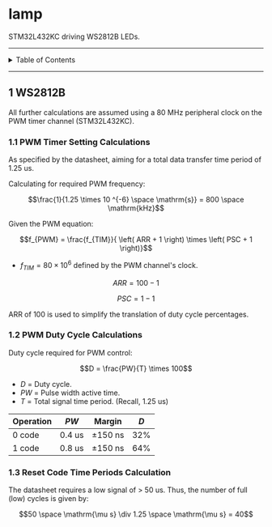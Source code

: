 # lamp

STM32L432KC driving WS2812B LEDs.

---

<details markdown="1">
  <summary>Table of Contents</summary>

- [1 WS2812B](#1-ws2812b)
- [1.1 PWM Timer Setting Calculations](#11-pwm-timer-setting-calculations)
- [1.2 PWM Duty Cycle Calculations](#12-pwm-duty-cycle-calculations)
- [1.3 Reset Code Time Periods Calculation](#13-reset-code-time-periods-calculation)

</details>

---

## 1 WS2812B

All further calculations are assumed using a 80 MHz peripheral clock on the PWM
timer channel (STM32L432KC).

### 1.1 PWM Timer Setting Calculations

As specified by the datasheet, aiming for a total data transfer time period of
1.25 us.

Calculating for required PWM frequency:

$$\frac{1}{1.25 \times 10 ^{-6} \space \mathrm{s}} = 800 \space \mathrm{kHz}$$

Given the PWM equation:

$$f_{PWM} = \frac{f_{TIM}}{ \left( ARR + 1 \right) \times \left( PSC + 1
\right)}$$

- $f_{TIM} = 80 \times 10^6$ defined by the PWM channel's clock.

$$ARR = 100 - 1$$

$$PSC = 1 - 1$$

ARR of 100 is used to simplify the translation of duty cycle percentages.

### 1.2 PWM Duty Cycle Calculations

Duty cycle required for PWM control:

$$D = \frac{PW}{T} \times 100$$

- $D$ = Duty cycle.
- $PW$ = Pulse width active time.
- $T$ = Total signal time period. (Recall, 1.25 us)

| Operation | $PW$   | Margin  | $D$ |
|-----------|--------|---------|-----|
| 0 code    | 0.4 us | ±150 ns | 32% |
| 1 code    | 0.8 us | ±150 ns | 64% |

### 1.3 Reset Code Time Periods Calculation

The datasheet requires a low signal of > 50 us. Thus, the number of full (low)
cycles is given by:

$$50 \space \mathrm{\mu s} \div 1.25 \space \mathrm{\mu s} = 40$$
